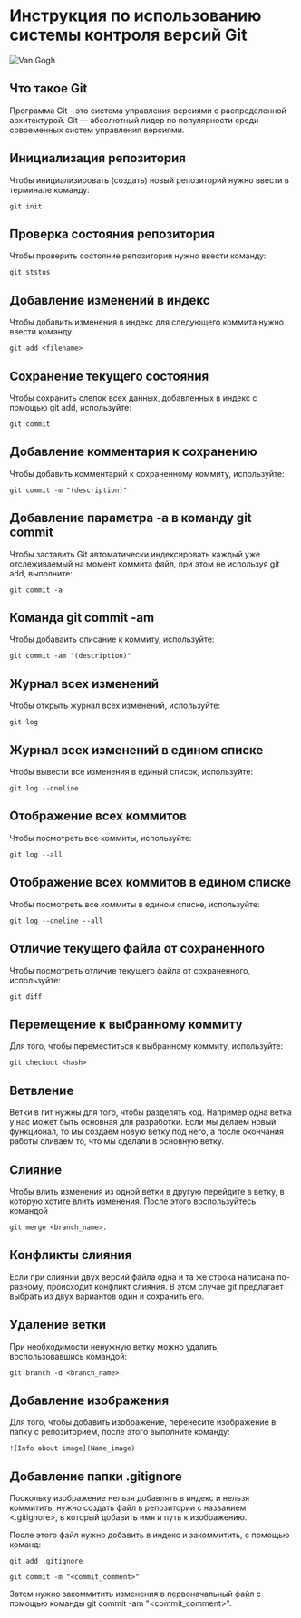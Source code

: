 # **Инструкция по использованию системы контроля версий Git**

![Van Gogh](Autoportrait_de_Vincent_van_Gogh.jpg)

## Что такое Git

Программа Git - это система управления версиями с распределенной архитектурой. Git — абсолютный лидер по популярности среди современных систем управления версиями.

## Инициализация репозитория 

Чтобы инициализировать (создать) новый репозиторий нужно ввести в терминале команду: 

    git init 

## Проверка состояния репозитория

Чтобы проверить состояние репозитория нужно ввести команду: 

    git ststus

## Добавление изменений в индекс 

Чтобы добавить изменения в индекс для следующего коммита нужно ввести команду:

    git add <filename>

## Сохранение текущего состояния

Чтобы сохранить слепок всех данных, добавленных в индекс с помощью git add, используйте:
    
    git commit

## Добавление комментария к сохранению

Чтобы добавить комментарий к сохраненному коммиту, используйте:

    git commit -m "(description)"

## Добавление параметра -a в команду git commit

Чтобы заставить Git автоматически индексировать каждый уже отслеживаемый на момент коммита файл, при этом не используя git add, выполните:

    git commit -a

## Команда git commit -am

Чтобы добаваить описание к коммиту, используйте: 

    git commit -am "(description)"

## Журнал всех изменений 

Чтобы открыть журнал всех изменений, используйте:

    git log

## Журнал всех изменений в едином списке

Чтобы вывести все изменения в единый список, используйте:

    git log --oneline

## Отображение всех коммитов

Чтобы посмотреть все коммиты, используйте:

    git log --all

## Отображение всех коммитов в едином списке

Чтобы посмотреть все коммиты в едином списке, используйте:

    git log --oneline --all

## Отличие текущего файла от сохраненного

Чтобы посмотреть отличие текущего файла от сохраненного, используйте:

    git diff

## Перемещение к выбранному коммиту

Для того, чтобы переместиться к выбранному коммиту, используйте:

    git checkout <hash>

## Ветвление

Ветки в гит нужны для того, чтобы разделять код. Например одна ветка у нас может быть основная для разработки. Если мы делаем новый функционал, то мы создаем новую ветку под него, а после окончания работы сливаем то, что мы сделали в основную ветку.

## Слияние

Чтобы влить изменения из одной ветки в другую перейдите в ветку, в которую хотите влить изменения. После этого воспользуйтесь командой 
    
    git merge <branch_name>.

## Конфликты слияния

Если при слиянии двух версий файла одна и та же строка написана по-разному, происходит конфликт слияния. В этом случае git предлагает выбрать из двух вариантов один и сохранить его.

## Удаление ветки

При необходимости ненужную ветку можно удалить, воспользовавшись командой: 
    
    git branch -d <branch_name>.

## Добавление изображения

Для того, чтобы добавить изображение, перенесите изображение в папку с репозиторием, после этого выполните команду: 

    ![Info about image](Name_image)

## Добавление папки .gitignore

Поскольку изображение нельзя добавлять в индекс и нельзя коммитить, нужно создать файл в репозитории с названием <.gitignore>, в который добавить имя и путь к изображению. 

После этого файл нужно добавить в индекс и закоммитить, с помощью команд: 

    git add .gitignore
    
    git commit -m "<commit_comment>"

Затем нужно закоммитить изменения в первоначальный файл с помощью команды git commit -am "<commit_comment>".


